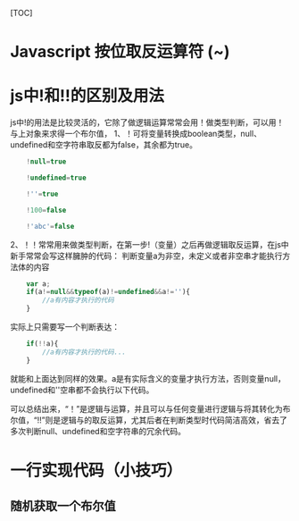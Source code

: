 [TOC]
# Javascript 按位取反运算符 (~)
# js中!和!!的区别及用法
js中!的用法是比较灵活的，它除了做逻辑运算常常会用！做类型判断，可以用！与上对象来求得一个布尔值，
1、！可将变量转换成boolean类型，null、undefined和空字符串取反都为false，其余都为true。
```js
    !null=true

    !undefined=true

    !''=true

    !100=false

    !'abc'=false
```
2、！！常常用来做类型判断，在第一步!（变量）之后再做逻辑取反运算，在js中新手常常会写这样臃肿的代码：
判断变量a为非空，未定义或者非空串才能执行方法体的内容
```js
    var a;
    if(a!=null&&typeof(a)!=undefined&&a!=''){
        //a有内容才执行的代码  
    }
```
实际上只需要写一个判断表达：
```js
    if(!!a){
        //a有内容才执行的代码...  
    }
```
就能和上面达到同样的效果。a是有实际含义的变量才执行方法，否则变量null，undefined和''空串都不会执行以下代码。

可以总结出来，“！”是逻辑与运算，并且可以与任何变量进行逻辑与将其转化为布尔值，“!!”则是逻辑与的取反运算，尤其后者在判断类型时代码简洁高效，省去了多次判断null、undefined和空字符串的冗余代码。

# 一行实现代码（小技巧）
## 随机获取一个布尔值

